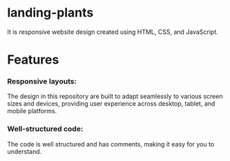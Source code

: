 # landing-plants

It is responsive website design created using HTML, CSS, and JavaScript.

# Features
### Responsive layouts: 
The design in this repository are built to adapt seamlessly to various screen sizes and devices, providing user experience across desktop, tablet, and mobile platforms.
### Well-structured code: 
The code is well structured and has comments, making it easy for you to understand.

